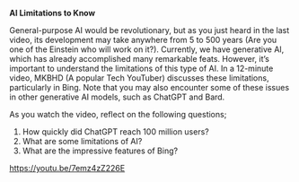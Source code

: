 **AI Limitations to Know**

General-purpose AI would be revolutionary, but as you just heard in the last video, its development may take anywhere from 5 to 500 years (Are you one of the Einstein who will work on it?). Currently, we have generative AI, which has already accomplished many remarkable feats. However, it’s important to understand the limitations of this type of AI. In a 12-minute video, MKBHD (A popular Tech YouTuber) discusses these limitations, particularly in Bing. Note that you may also encounter some of these issues in other generative AI models, such as ChatGPT and Bard.

As you watch the video, reflect on the following questions;

1. How quickly did ChatGPT reach 100 million users?
2. What are some limitations of AI?
3. What are the impressive features of Bing?


https://youtu.be/7emz4zZ226E
